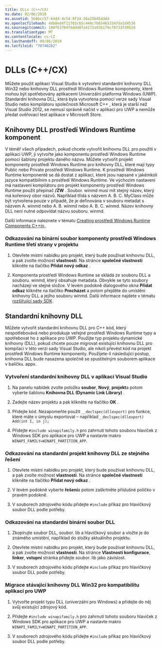 ```yaml
---
title: DLLs (C++/CX)
ms.date: 02/06/2018
ms.assetid: 5b8bcc57-64dd-4c54-9f24-26a25bd5dddd
ms.openlocfilehash: 4db0ed4f11f03c65c440c7b654653347da1d4536
ms.sourcegitcommit: 180f63704f6ddd07a4172a93b179cf0733fd952d
ms.translationtype: MT
ms.contentlocale: cs-CZ
ms.lasthandoff: 09/06/2019
ms.locfileid: "70740262"
---
```

# <a name="dlls-ccx"></a>DLLs (C++/CX)

Můžete použít aplikaci Visual Studio k vytvoření standardní knihovny DLL Win32 nebo knihovny DLL prostředí Windows Runtime komponenty, které mohou být spotřebovány aplikacemi Univerzální platforma Windows (UWP). Standardní knihovna DLL, která byla vytvořena pomocí verze sady Visual Studio nebo kompilátoru společnosti Microsoft C++ , která je starší než Visual Studio 2012, se nemusí správně načíst v aplikaci pro UWP a nemůže předat ověřovací test aplikace v Microsoft Store.

## <a name="windows-runtime-component-dlls"></a>Knihovny DLL prostředí Windows Runtime komponent

V téměř všech případech, pokud chcete vytvořit knihovnu DLL pro použití v aplikaci UWP, ji vytvořte jako komponentu prostředí Windows Runtime pomocí šablony projektu daného názvu. Můžete vytvořit projekt komponenty prostředí Windows Runtime pro knihovny DLL, které mají typy Public nebo Private prostředí Windows Runtime. K prostředí Windows Runtime komponentě se dá dostat z aplikací, které jsou napsané v jakémkoli jazyce kompatibilním s prostředí Windows Runtime. Ve výchozím nastavení má nastavení kompilátoru pro projekt komponenty prostředí Windows Runtime použít přepínač **/ZW** . Soubor. winmd musí mít stejný název, který má kořenový obor názvů. Například třída s názvem A. B. C. MyClass může být vytvořena pouze v případě, že je definována v souboru metadat s názvem A. winmd nebo A. B. winmd nebo A. B. C. winmd. Název knihovny DLL není nutné odpovídat názvu souboru. winmd.

Další informace naleznete v tématu [Creating prostředí Windows Runtime Components C++in ](/windows/uwp/winrt-components/creating-windows-runtime-components-in-cpp).

### <a name="to-reference-a-third-party-windows-runtime-component-binary-in-your-project"></a>Odkazování na binární soubor komponenty prostředí Windows Runtime třetí strany v projektu

1. Otevřete místní nabídku pro projekt, který bude používat knihovnu DLL, a pak zvolte možnost **vlastnosti**. Na stránce **společné vlastnosti** klikněte na tlačítko **Přidat nový odkaz** .

1. Komponenta prostředí Windows Runtime se skládá ze souboru DLL a souboru. winmd, který obsahuje metadata. Obvykle se tyto soubory nacházejí ve stejné složce. V levém podokně dialogového okna **Přidat odkaz** klikněte na tlačítko **Procházet** a potom přejděte do umístění knihovny DLL a jejího souboru winmd. Další informace najdete v tématu [rozšiřující sady SDK](/visualstudio/extensibility/creating-a-software-development-kit#extension-sdks).

## <a name="standard-dlls"></a>Standardní knihovny DLL

Můžete vytvořit standardní knihovnu DLL pro C++ kód, který nespotřebovává nebo produkuje veřejné prostředí Windows Runtime typy a spotřebovat ho z aplikace pro UWP. Použijte typ projektu dynamické knihovny (DLL), pokud chcete pouze migrovat existující knihovnu DLL pro kompilaci v této verzi sady Visual Studio, ale nikoli převést kód na projekt prostředí Windows Runtime komponenty. Použijete-li následující postup, knihovna DLL bude nasazena společně se spustitelným souborem aplikace v balíčku. appx.

### <a name="to-create-a-standard-dll-in-visual-studio"></a>Vytvoření standardní knihovny DLL v aplikaci Visual Studio

1. Na panelu nabídek zvolte položku **soubor**, **Nový**, **projekt**a potom vyberte šablonu **Knihovna DLL (Dynamic Link Library)** .

1. Zadejte název projektu a pak klikněte na tlačítko **OK** .

1. Přidejte kód. Nezapomeňte použít `__declspec(dllexport)` pro funkce, které máte v úmyslu exportovat – například`__declspec(dllexport) Add(int I, in j);`

1. Přidejte `#include winapifamily.h` pro zahrnutí tohoto souboru hlaviček z Windows SDK pro aplikace pro UWP a nastavte makro `WINAPI_FAMILY=WINAPI_PARTITION_APP`.

### <a name="to-reference-a-standard-dll-project-from-the-same-solution"></a>Odkazování na standardní projekt knihovny DLL ze stejného řešení

1. Otevřete místní nabídku pro projekt, který bude používat knihovnu DLL, a pak zvolte možnost **vlastnosti**. Na stránce **společné vlastnosti** klikněte na tlačítko **Přidat nový odkaz** .

1. V levém podokně vyberte **řešení**a potom zaškrtněte příslušné políčko v pravém podokně.

1. V souborech zdrojového kódu přidejte `#include` příkaz pro hlavičkový soubor DLL podle potřeby.

### <a name="to-reference-a-standard-dll-binary"></a>Odkazování na standardní binární soubor DLL

1. Zkopírujte soubor DLL, soubor. lib a hlavičkový soubor a vložte je do známého umístění, například do složky aktuálního projektu.

1. Otevřete místní nabídku pro projekt, který bude používat knihovnu DLL, a pak zvolte možnost **vlastnosti**. Na stránce **Vlastnosti konfigurace**, **linker**, **vstupní** stránka přidejte soubor. lib jako závislost.

1. V souborech zdrojového kódu přidejte `#include` příkaz pro hlavičkový soubor DLL podle potřeby.

### <a name="to-migrate-an-existing-win32-dll-for-uwp-app-compatibility"></a>Migrace stávající knihovny DLL Win32 pro kompatibilitu aplikací pro UWP

1. Vytvořte projekt typu DLL (univerzální pro Windows) a přidejte do něj svůj existující zdrojový kód.

1. Přidejte `#include winapifamily.h` pro zahrnutí tohoto souboru hlaviček z Windows SDK pro aplikace pro UWP a nastavte makro `WINAPI_FAMILY=WINAPI_PARTITION_APP`.

1. V souborech zdrojového kódu přidejte `#include` příkaz pro hlavičkový soubor DLL podle potřeby.
